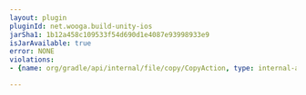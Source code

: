 ```yaml
---
layout: plugin
pluginId: net.wooga.build-unity-ios
jarSha1: 1b12a458c109533f54d690d1e4087e93998933e9
isJarAvailable: true
error: NONE
violations:
- {name: org/gradle/api/internal/file/copy/CopyAction, type: internal-api-usage}

---
```

